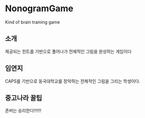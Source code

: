# NonogramGame
Kind of brain training game

## 소개 ##
제공되는 힌트를 기반으로 풀어나가 전체적인 그림을 완성하는 게임이다


## 임연지 ##
CAPS를 기반으로 동국대학교를 장악하는 전체적인 그림을 그리는 학생이다.

## 중고나라 꿀팁 ##
존버는 승리한다!!!!!!
